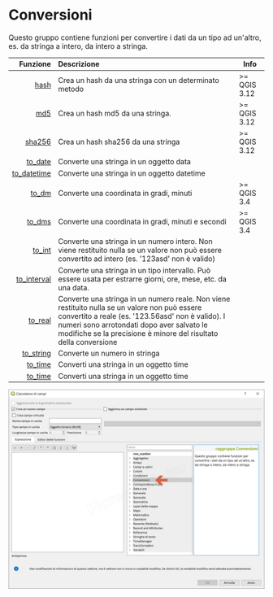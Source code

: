 # Conversioni

Questo gruppo contiene funzioni per convertire i dati da un tipo ad un'altro, es. da stringa a intero, da intero a stringa. 

| Funzione  | Descrizione| Info
|----------:|:-----------|-----
|[hash](hash.md)|Crea un hash da una stringa con un determinato metodo|>= QGIS 3.12
|[md5](md5.md)|Crea un hash md5 da una stringa.|>= QGIS 3.12
|[sha256](sha256.md)|Crea un hash sha256 da una stringa|>= QGIS 3.12
|[to_date](to_date.md)|	Converte una stringa in un oggetto data|
|[to_datetime](to_datetime.md)|Converte una stringa in un oggetto datetime|
|[to_dm](to_dm.md)|Converte una coordinata in gradi, minuti| >= QGIS 3.4
|[to_dms](to_dms.md)|Converte una coordinata in gradi, minuti e secondi| >= QGIS 3.4
|[to_int](to_int.md)|Converte una stringa in un numero intero. Non viene restituito nulla se un valore non può essere convertito ad intero (es. '123asd' non è valido)|
|[to_interval](to_interval.md)|Converte una stringa in un tipo intervallo. Può essere usata per estrarre giorni, ore, mese, etc. da una data.|
|[to_real](to_real.md)|Converte una stringa in un numero reale. Non viene restituito nulla se un valore non può essere convertito a reale (es. '123.56asd' non è valido). I numeri sono arrotondati dopo aver salvato le modifiche se la precisione è minore del risultato della conversione|
|[to_string](to_string.md)|	Converte un numero in stringa|
|[to_time](to_time.md)|Converti una stringa in un oggetto time|
|[to_time](to_time.md)|Converti una stringa in un oggetto time|

![](../../img/conversioni/gruppo_conversioni1.png)
